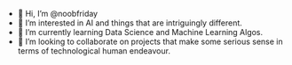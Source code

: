 - 👋 Hi, I’m @noobfriday
- 👀 I’m interested in AI and things that are intriguingly different.
- 🌱 I’m currently learning Data Science and Machine Learning Algos.
- 💞️ I’m looking to collaborate on projects that make some serious sense in terms of technological human endeavour.

<!---
noobfriday/noobfriday is a ✨ special ✨ repository because its `README.md` (this file) appears on your GitHub profile.
You can click the Preview link to take a look at your changes.
--->


<!---
- 📫 How to reach me ... You can contact me by mail:
--->
